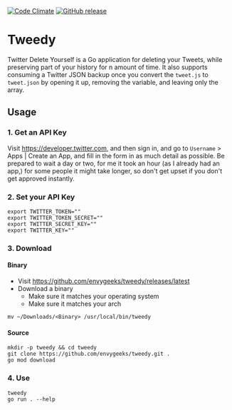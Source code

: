 [![Code Climate](https://img.shields.io/codeclimate/maintainability/envygeeks/tweedy.svg?style=for-the-badge)](https://codeclimate.com/github/envygeeks/tweedy/maintainability)
[![GitHub release](https://img.shields.io/github/release/envygeeks/tweedy.svg?style=for-the-badge)](http://github.com/envygeeks/tweedy/releases/latest)

# Tweedy

Twitter Delete Yourself is a Go application for deleting your Tweets, while preserving part of your history for n amount of time.  It also supports consuming a Twitter JSON backup once you convert the `tweet.js` to `tweet.json` by opening it up, removing the variable, and leaving only the array.

## Usage

### 1. Get an API Key

Visit https://developer.twitter.com, and then sign in, and go to `Username` > Apps | Create an App, and fill in the form in as much detail as possible. Be prepared to wait a day or two, for me it took an hour (as I already had an app,) for some people it might take longer, so don't get upset if you don't get approved instantly.

### 2. Set your API Key

```
export TWITTER_TOKEN=""
export TWITTER_TOKEN_SECRET=""
export TWITTER_SECRET_KEY=""
export TWITTER_KEY=""
```

### 3. Download
#### Binary

* Visit https://github.com/envygeeks/tweedy/releases/latest
* Download a binary
  * Make sure it matches your operating system
  * Make sure it matches your arch

```
mv ~/Downloads/<Binary> /usr/local/bin/tweedy
```

#### Source

```
mkdir -p tweedy && cd tweedy
git clone https://github.com/envygeeks/tweedy.git .
go mod download
```

### 4. Use

```
tweedy
go run . --help
```
